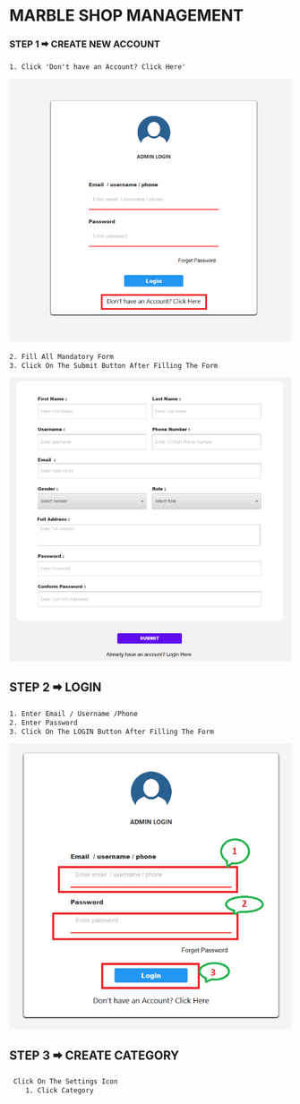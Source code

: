 # MARBLE SHOP MANAGEMENT


###  STEP 1 🠮 CREATE NEW ACCOUNT

    1. Click 'Don't have an Account? Click Here'

<img src="https://github.com/pradum97/MARBLE-SHOP-MANAGEMENT/blob/development/ScreenShot/signupBn.png" alt="">

    2. Fill All Mandatory Form
    3. Click On The Submit Button After Filling The Form

<img src="https://github.com/pradum97/MARBLE-SHOP-MANAGEMENT/blob/development/ScreenShot/signup.png" alt="">

##  STEP 2  🠮 LOGIN
    1. Enter Email / Username /Phone
    2. Enter Password
    3. Click On The LOGIN Button After Filling The Form
<img src="https://github.com/pradum97/MARBLE-SHOP-MANAGEMENT/blob/development/ScreenShot/login.png" ALT="Login_Image">


## STEP 3 🠮 CREATE  CATEGORY 
     Click On The Settings Icon
        1. Click Category

